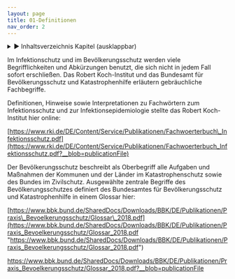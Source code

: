 ```yaml
---
layout: page
title: 01-Definitionen
nav_order: 2
---
```

 
<details markdown="block"> 
  <summary> 
      &#9658; Inhaltsverzeichnis Kapitel (ausklappbar) 
  </summary>
 
1. TOC
{:toc}
 </details>
 
   <p></p>
 
 
Im Infektionschutz und im Bevölkerungsschutz werden viele
Begrifflichkeiten und Abkürzungen benutzt, die sich nicht in jedem Fall
sofort erschließen. Das Robert Koch-Institut und das Bundesamt für
Bevölkerungsschutz und Katastrophenhilfe erläutern gebräuchliche
Fachbegriffe.

Definitionen, Hinweise sowie Interpretationen zu Fachwörtern zum
Infektionsschutz und zur Infektionsepidemiologie stellte das Robert
Koch-Institut hier
online:

[https://www.rki.de/DE/Content/Service/Publikationen/Fachwoerterbuch\_Infektionsschutz.pdf](https://www.rki.de/DE/Content/Service/Publikationen/Fachwoerterbuch_Infektionsschutz.pdf?__blob=publicationFile)

Der Bevölkerungsschutz beschreibt als Oberbegriff alle Aufgaben und
Maßnahmen der Kommunen und der Länder im Katastrophenschutz sowie des
Bundes im Zivilschutz. Ausgewählte zentrale Begriffe des
Bevölkerungsschutzes definiert des Bundesamtes für Bevölkerungsschutz
und Katastrophenhilfe in einem Glossar
hier:

[https://www.bbk.bund.de/SharedDocs/Downloads/BBK/DE/Publikationen/Praxis\_Bevoelkerungsschutz/Glossar\_2018.pdf](https://www.bbk.bund.de/SharedDocs/Downloads/BBK/DE/Publikationen/Praxis_Bevoelkerungsschutz/Glossar_2018.pdf "https://www.bbk.bund.de/SharedDocs/Downloads/BBK/DE/Publikationen/Praxis_Bevoelkerungsschutz/Glossar_2018.pdf")

<https://www.bbk.bund.de/SharedDocs/Downloads/BBK/DE/Publikationen/Praxis_Bevoelkerungsschutz/Glossar_2018.pdf?__blob=publicationFile>

<div class="section fnlist" data-role="doc-footnotes">

</div>
